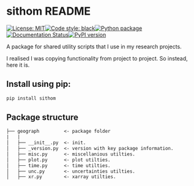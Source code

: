 # sithom README

 [![License: MIT](https://img.shields.io/badge/License-MIT-blue.svg)](https://opensource.org/licenses/MIT)<a href="https://github.com/psf/black"><img alt="Code style: black" src="https://img.shields.io/badge/code%20style-black-000000.svg"></a>[![Python package](https://github.com/sdat2/sithom/actions/workflows/python-package.yml/badge.svg)](https://github.com/sdat2/sithom/actions/workflows/python-package.yml)[![Documentation Status](https://readthedocs.org/projects/sithom/badge/?version=latest)](https://sithom.readthedocs.io/en/latest/?badge=latest)[![PyPI version](https://badge.fury.io/py/sithom.svg)](https://badge.fury.io/py/sithom)

A package for shared utility scripts that I use in my research projects.

I realised I was copying functionality from project to project. So instead, here it is.

## Install using pip:

```bash
pip install sithom
```

## Package structure

```txt
├── geograph         <- package folder
|   |
│   ├── __init__.py  <- init.
│   ├── _version.py  <- version with key package information.
│   ├── misc.py      <- miscellanious utilties.
│   ├── plot.py      <- plot utilties.
│   ├── time.py      <- time utilties.
│   ├── unc.py       <- uncertainties utilties.
│   ├── xr.py        <- xarray utilties.
```

